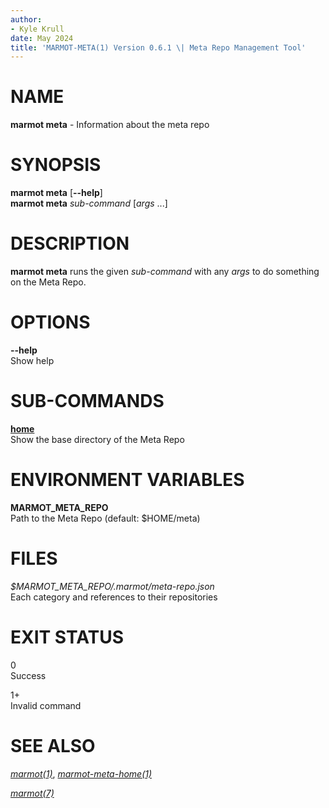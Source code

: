 ```yaml
---
author:
- Kyle Krull
date: May 2024
title: 'MARMOT-META(1) Version 0.6.1 \| Meta Repo Management Tool'
---
```


NAME
====

**marmot meta** - Information about the meta repo

SYNOPSIS
========

**marmot meta** \[**\--help**\]\
**marmot meta** *sub-command* \[*args* ...\]

DESCRIPTION
===========

**marmot meta** runs the given *sub-command* with any *args* to do
something on the Meta Repo.

OPTIONS
=======

**\--help**  
Show help

SUB-COMMANDS
============

[**home**](./marmot-meta-home.1.md)  
Show the base directory of the Meta Repo

ENVIRONMENT VARIABLES
=====================

**MARMOT\_META\_REPO**  
Path to the Meta Repo (default: \$HOME/meta)

FILES
=====

*\$MARMOT\_META\_REPO/.marmot/meta-repo.json*  
Each category and references to their repositories

EXIT STATUS
===========

0  
Success

1+  
Invalid command

SEE ALSO
========

[*marmot(1)*](./marmot.1.md),
[*marmot-meta-home(1)*](./marmot-meta-home.1.md)

[*marmot(7)*](./marmot.7.md)
